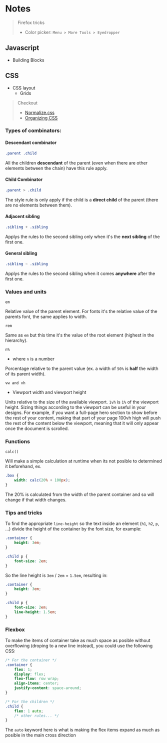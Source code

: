 # Notes

> Firefox tricks
> - Color picker: `Menu > More Tools > Eyedropper`

## Javascript
- Building Blocks

## CSS
- CSS layout
    - Grids

> Checkout 
> - [Normalize.css](https://necolas.github.io/normalize.css/)
> - [Organizing CSS](https://developer.mozilla.org/en-US/docs/Learn/CSS/Building_blocks/Organizing)

### Types of combinators:

#### Descendant combinator 

```css    
.parent .child
```

All the children **descendant** of the parent (even when there are other elements between the chain) have this rule apply.

#### Child Combinator

```css
.parent > .child
```

The style rule is only apply if the child is a **direct child** of the parent (there are no elements between them).


#### Adjacent sibling

```css
.sibling + .sibling
```

Applys the rules to the second sibling only when it's the **next sibling** of the first one.

#### General sibling

```css
.sibling ~ .sibling
```

Applys the rules to the second sibling when it comes **anywhere** after the first one.

### Values and units

    em

Relative value of the parent element. For fonts it's the relative value of the parents font, the same applies to width.

    rem

Same as `em` but this time it's the value of the root element (highest in the hierarchy).

    n%

- where `n` is a number

Porcentage relative to the parent value (ex. a width of `50%` is **half** the width of its parent width).


    vw and vh
- Viewport width and viewport height

Units relative to the size of the available viewport. `1vh` is `1%` of the viewport height. Sizing things according to the viewport can be useful in your designs. For example, if you want a full-page hero section to show before the rest of your content, making that part of your page 100vh high will push the rest of the content below the viewport, meaning that it will only appear once the document is scrolled.

### Functions

    calc()

Will make a simple calculation at runtime when its not posible to determined it beforehand, ex.

```css
.box {
    width: calc(20% + 100px);
}
```

The 20% is calculated from the width of the parent container and so will change if that width changes.

### Tips and tricks
To find the appropriate `line-height` so the text inside an element (`h1`, `h2`, `p`, ...)
divide the height of the container by the font size, for example:
```css
.container {
    height: 3em;
}

.child p {
    font-size: 2em;
}
```  

So the line height is `3em` / `2em` = `1.5em`, resulting in:
```css
.container {
    height: 3em;
}

.child p {
    font-size: 2em;
    line-height: 1.5em;
}
```

### Flexbox

To make the items of container take as much space as posible without overflowing (droping to
a new line instead), you could use the following CSS:

```css
/* For the container */
.container {
    flex: 1;
    display: flex;
    flex-flow: row wrap;
    align-items: center;
    justify-content: space-around;
}

/* For the children */
.child {
    flex: 1 auto;
    /* other rules... */
}
```

The `auto` keyword here is what is making the flex items expand as much as posible in the main cross direction